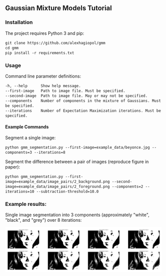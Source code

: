 ## Gaussian Mixture Models Tutorial

### Installation
The project requires Python 3 and pip: 

    git clone https://github.com/alexhagiopol/gmm
    cd gmm
    pip install -r requirements.txt

### Usage
Command line parameter definitions:

    -h, --help      Show help message.
    --first-image   Path to image file. Must be specified.
    --second-image  Path to image file. May or may not be specified.
    --components    Number of components in the mixture of Gaussians. Must be specified.
    --iterations    Number of Expectation Maximization iterations. Must be specified.

#### Example Commands
Segment a single image:

    python gmm_segmentation.py --first-image=example_data/beyonce.jpg --components=3 --iterations=8

Segment the difference between a pair of images (reproduce figure in paper):

    python gmm_segmentation.py --first-image=example_data/image_pairs/2_background.png --second-image=example_data/image_pairs/2_foreground.png --components=2 --iterations=10 --subtraction-threshold=10.0

### Example results:
Single image segmentation into 3 components (approximately "white", "black", and "grey") over 8 iterations:
    
![example_results](example_data/example_results.png)
